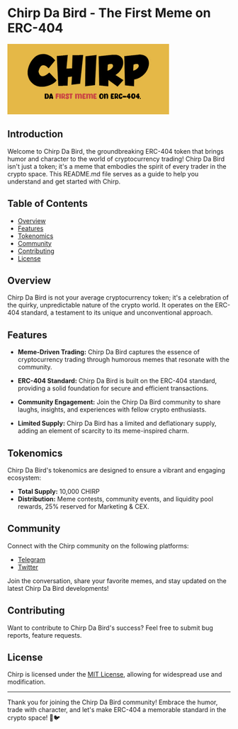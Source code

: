 # Chirp Da Bird - The First Meme on ERC-404

![Chirp Da Bird](https://raw.githubusercontent.com/0xmeme0x/chirpdabird/main/logo.png)

## Introduction

Welcome to Chirp Da Bird, the groundbreaking ERC-404 token that brings humor and character to the world of cryptocurrency trading! Chirp Da Bird isn't just a token; it's a meme that embodies the spirit of every trader in the crypto space. This README.md file serves as a guide to help you understand and get started with Chirp.

## Table of Contents

- [Overview](#overview)
- [Features](#features)
- [Tokenomics](#tokenomics)
- [Community](#community)
- [Contributing](#contributing)
- [License](#license)

## Overview

Chirp Da Bird is not your average cryptocurrency token; it's a celebration of the quirky, unpredictable nature of the crypto world. It operates on the ERC-404 standard, a testament to its unique and unconventional approach.

## Features

- **Meme-Driven Trading:** Chirp Da Bird captures the essence of cryptocurrency trading through humorous memes that resonate with the community.
  
- **ERC-404 Standard:** Chirp Da Bird is built on the ERC-404 standard, providing a solid foundation for secure and efficient transactions.

- **Community Engagement:** Join the Chirp Da Bird community to share laughs, insights, and experiences with fellow crypto enthusiasts.

- **Limited Supply:** Chirp Da Bird has a limited and deflationary supply, adding an element of scarcity to its meme-inspired charm.

## Tokenomics

Chirp Da Bird's tokenomics are designed to ensure a vibrant and engaging ecosystem:

- **Total Supply:** 10,000 CHIRP
- **Distribution:** Meme contests, community events, and liquidity pool rewards, 25% reserved for Marketing & CEX.

## Community

Connect with the Chirp community on the following platforms:

- [Telegram](https://t.me/chirpdabird)
- [Twitter](https://twitter.com/chirpdabird)

Join the conversation, share your favorite memes, and stay updated on the latest Chirp Da Bird developments!

## Contributing

Want to contribute to Chirp Da Bird's success? Feel free to submit bug reports, feature requests.

## License

Chirp is licensed under the [MIT License](LICENSE), allowing for widespread use and modification.

---

Thank you for joining the Chirp Da Bird community! Embrace the humor, trade with character, and let's make ERC-404 a memorable standard in the crypto space! 🚀🐦
